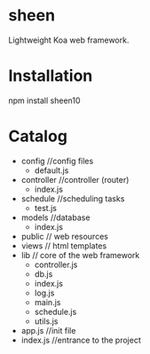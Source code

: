 # sheen
Lightweight Koa web framework.

# Installation
npm install sheen10

# Catalog

- config //config files
    - default.js    
- controller    //controller (router)
    - index.js  
- schedule  //scheduling tasks
    - test.js  
- models //database
    - index.js  
- public // web resources
- views  // html templates
- lib // core of the web framework
    - controller.js
    - db.js
    - index.js
    - log.js
    - main.js
    - schedule.js
    - utils.js
- app.js    //init file
- index.js  //entrance to the project
